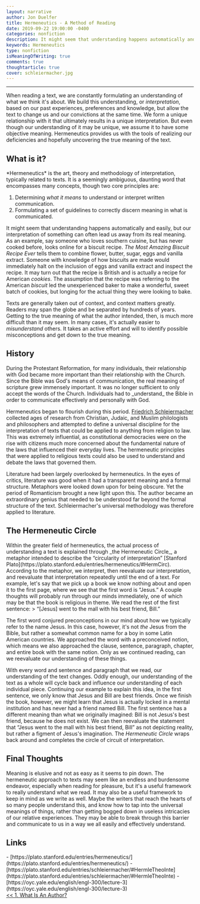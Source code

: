 ```yaml
---
layout: narrative
author: Jon Duelfer
title: Hermeneutics - A Method of Reading
date: 2019-09-22 19:00:00 -0400
categories: nonfiction
description: It might seem that understanding happens automatically and easily, but our interpretation of something can often lead us away from its real meaning.
keywords: Hermeneutics
type: nonfiction
isMeaningOfWriting: true
comments: true
thoughtarticle: true
cover: schleiermacher.jpg
---
```

<hr/>

When reading a text, we are constantly formulating an understanding of what we think it's about. We build this understanding, or _interpretation_, based on our past experiences, preferences and knowledge, but allow the text to change us and our convictions at the same time. We form a unique relationship with it that ultimately results in a unique interpretation. But even though our understanding of it may be unique, we assume it to have some objective meaning. Hermeneutics provides us with the tools of realizing our deficiencies and hopefully uncovering the true meaning of the text.

<h2><strong>What is it?</strong></h2>
*Hermeneutics* is the art, theory and methodology of interpretation, typically related to texts. It is a seemingly ambiguous, daunting word that encompasses many concepts, though two core principles are:

1. Determining _what it means_ to understand or interpret written communication.
2. Formulating a set of guidelines to correctly discern meaning in what is communicated.

It might seem that understanding happens automatically and easily, but our interpretation of something can often lead us away from its real meaning. As an example, say someone who loves southern cuisine, but has never cooked before, looks online for a biscuit recipe. _The Most Amazing Biscuit Recipe Ever_ tells them to combine flower, butter, sugar, eggs and vanilla extract. Someone with knowledge of how biscuits are made would immediately halt on the inclusion of eggs and vanilla extract and inspect the recipe. It may turn out that the recipe is British and is actually a recipe for American _cookies_. The assumption that the recipe was referring to the American _biscuit_ led the unexperienced baker to make a wonderful, sweet batch of cookies, but longing for the actual thing they were looking to bake.

Texts are generally taken out of context, and context matters greatly. Readers may span the globe and be separated by hundreds of years. Getting to the true meaning of what the author intended, then, is much more difficult than it may seem. In many cases, it's actually easier to _misunderstand_ others. It takes an active effort and will to identify possible misconceptions and get down to the true meaning.

<h2><strong>History</strong></h2>
During the Protestant Reformation, for many individuals, their relationship with God became more important than their relationship with the Church. Since the Bible was God's means of communication, the real meaning of scripture grew immensely important. It was no longer sufficient to only accept the words of the Church. Individuals had to _understand_ the Bible in order to communicate effectively and personally with God.

Hermeneutics began to flourish during this period. [Friedrich Schleiermacher](https://plato.stanford.edu/entries/schleiermacher/#HermIeTheoInte) collected ages of research from Christian, Judaic, and Muslim philologists and philosophers and attempted to define a universal discipline for the interpretation of texts that could be applied to anything from religion to law. This was extremely influential, as constitutional democracies were on the rise with citizens much more concerned about the fundamental nature of the laws that influenced their everyday lives. The hermeneutic principles that were applied to religious texts could also be used to understand and debate the laws that governed them.

Literature had been largely overlooked by hermeneutics. In the eyes of critics, literature was good when it had a transparent meaning and a formal structure. Metaphors were looked down upon for being obscure. Yet the period of Romanticism brought a new light upon this. The author became an extraordinary genius that needed to be understood far beyond the formal structure of the text. Schleiermacher's universal methodology was therefore applied to literature.

<h2><strong>The Hermeneutic Circle</strong></h2>
Within the greater field of hermeneutics, the actual process of understanding a text is explained through _the Hermeneutic Circle_, a metaphor intended to describe the “circularity of interpretation” [Stanford Plato](https://plato.stanford.edu/entries/hermeneutics/#HermCirc). According to the metaphor, we interpret, then reevaluate our interpretation, and reevaluate that interpretation repeatedly until the end of a text. For example, let's say that we pick up a book we know nothing about and open it to the first page, where we see that the first word is “Jesus.” A couple thoughts will probably run through our minds immediately, one of which may be that the book is religious in theme. We read the rest of the first sentence:
> “[Jesus] went to the mall with his best friend, Bill.”

The first word conjured preconceptions in our mind about how we typically refer to the name Jesus. In this case, however, it's not _the_ Jesus from the Bible, but rather a somewhat common name for a boy in some Latin American countries. We approached the word with a preconceived notion, which means we also approached the clause, sentence, paragraph, chapter, and entire book with the same notion. Only as we continued reading, can we reevaluate our understanding of these things.

With every word and sentence and paragraph that we read, our understanding of the text changes. Oddly enough, our understanding of the text as a whole will cycle back and influence our understanding of each individual piece. Continuing our example to explain this idea, in the first sentence, we only know that Jesus and Bill are best friends. Once we finish the book, however, we might learn that Jesus is actually locked in a mental institution and has never had a friend named Bill. The first sentence has a different meaning than what we originally imagined: Bill is not Jesus's best friend, because he does not exist. We can then reevaluate the statement that “Jesus went to the mall with his best friend, Bill” as not depicting reality, but rather a figment of Jesus's imagination. The _Hermeneutic Circle_ wraps back around and completes the circle of circuit of interpretation.

<h2><strong>Final Thoughts</strong></h2>
Meaning is elusive and not as easy as it seems to pin down. The hermeneutic approach to texts may seem like an endless and burdensome endeavor, especially when reading for pleasure, but it's a useful framework to really understand what we read. It may also be a useful framework to keep in mind as we write as well. Maybe the writers that reach the hearts of so many people understand this, and know how to tap into the universal meanings of things, rather than getting bogged down in useless intricacies of our relative experiences. They may be able to break through this barrier and communicate to us in a way we all easily and effectively understand.

<h2><strong>Links</strong></h2>
- [https://plato.stanford.edu/entries/hermeneutics/](https://plato.stanford.edu/entries/hermeneutics/)
- [https://plato.stanford.edu/entries/schleiermacher/#HermIeTheoInte](https://plato.stanford.edu/entries/schleiermacher/#HermIeTheoInte)
- [https://oyc.yale.edu/english/engl-300/lecture-3](https://oyc.yale.edu/english/engl-300/lecture-3)

<div>
    <a href="{{ site.baseurl }}/texts/2019-05-18-what-is-an-author/" style="float:left;"><< 1. What Is An Author?</a>
</div>